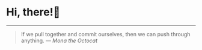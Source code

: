 # Hi, there!👋



---
> If we pull together and commit ourselves, then we can push through anything.
— *Mona the Octocat*

<!-- TO DO: add more details about me later -->
